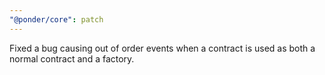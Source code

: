 ```yaml
---
"@ponder/core": patch
---
```


Fixed a bug causing out of order events when a contract is used as both a normal contract and a factory.
